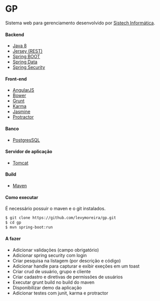 # GP

Sistema web para gerenciamento desenvolvido por [Sistech Informática]().
#### Backend
  * [Java 8]() 
  * [Jersey (REST)]()
  * [Spring BOOT]() 
  * [Spring Data]() 
  * [Spring Security]() 
  
#### Front-end
  * [AngularJS]() 
  * [Bower]() 
  * [Grunt]() 
  * [Karma]()
  * [Jasmine]() 
  * [Protractor]()

#### Banco 
  * [PostgresSQL]()

#### Servidor de aplicação
  * [Tomcat]()
  
#### Build
  * [Maven]()

#### Como executar 

É necessário possuir o maven e o git instalados.

```sh
$ git clone https://github.com/levymoreira/gp.git
$ cd gp
$ mvn spring-boot:run
```

#### A fazer
- Adicionar validações (campo obrigatório)
- Adicionar spring security com login
- Criar pesquisa na listagem (por descrição e código)
- Adicionar handle para capturar e exibir exeções em um toast
- Criar crud de usuário, grupo e cliente
- Criar cadastro e diretivas de permissões de usuários
- Executar grunt build no build do maven
- Disponibilizar demo da aplicação
- Adicionar testes com junit, karma e protractor

